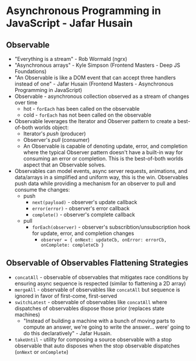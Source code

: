 # Asynchronous Programming in JavaScript - Jafar Husain

## Observable
- "Everything is a stream" - Rob Wormald (ngrx)
- "Asynchronous arrays" - Kyle Simpson (Frontend Masters - Deep JS Foundations)
- "An Observable is like a DOM event that can accept three handlers instead of one" - Jafar Husain (Frontend Masters - Asynchronous Programming in JavaScript)
- Observable - asynchronous collection observed as a stream of changes over time
  - hot - `forEach` has been called on the observable
  - cold - `forEach` has not been called on the observable
- Observable leverages the Iterator and Observer pattern to create a best-of-both worlds object:
  - Iterator's *push* (producer)
  - Observer's *pull* (consumer)
  - An Observable is capable of denoting update, error, and completion where the typical Observer pattern doesn't have a built-in way for consuming an error or completion. This is the best-of-both worlds aspect that an Observable solves.
- Observables can model events, async server requests, animations, and data/arrays in a simplified and uniform way, this is the win. Observables push data while providing a mechanism for an observer to pull and consume the changes:
  - push
    - `next(payload)` - observer's update callback
    - `error(error)` - observer's error callback
    - `complete()` - observer's complete callback
  - pull
    - `forEach(observer)` - observer's subscribtion/unsubscription hook for update, error, and completion changes
      - `observer = { onNext: updateCb, onError: errorCb, onComplete: completeCb }`
      
## Observable of Observables Flattening Strategies

- `concatAll` - observable of observables that mitigates race conditions by ensuring async sequence is respected (similar to flattening a 2D array)
- `mergeAll` - observable of observables like `concatAll` but sequence is ignored in favor of first-come, first-served
- `switchLatest` - observable of observables like `concatAll` where dispatches of observables dispose those prior (replaces state machines)
  - "Instead of building a machine with a bunch of moving parts to compute an answer, we're going to write the answer... were' going to do this declaratively" - Jafar Husain.
- `takeUntil` - utility for composing a source observable with a stop observable that auto disposes when the stop observable dispatches (`onNext` or `onComplete`)

